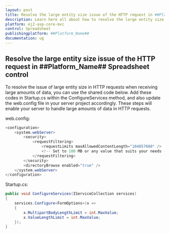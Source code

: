 ```yaml
---
layout: post
title: Resolve the large entity size issue of the HTTP request in ##Platform_Name## Spreadsheet control | Syncfusion
description: Learn here all about how to resolve the large entity size issue of the HTTP request in Syncfusion ##Platform_Name## Spreadsheet control of Syncfusion Essential JS 2 and more.
platform: ej2-asp-core-mvc
control: Spreadsheet
publishingplatform: ##Platform_Name##
documentation: ug
---
```


## Resolve the large entity size issue of the HTTP request in ##Platform_Name## Spreadsheet control

To resolve the issue of large entity size in HTTP requests when receiving large amounts of data, you can use the shared code below. Add these codes in Startup.cs within the ConfigureServices method, and also update the web.config file in your server project accordingly. These steps will enable your server to handle large amounts of data in HTTP requests.

web.config:
```csharp
<configuration>
    <system.webServer>
        <security>
            <requestFiltering>
                <requestLimits maxAllowedContentLength="104857600" />
                <!-- Set to 100 MB or any value that suits your needs -->
            </requestFiltering>
        </security>
        <directoryBrowse enabled="true" />
    </system.webServer>
</configuration>
```

Startup.cs:
```csharp
public void ConfigureServices(IServiceCollection services)
{
    services.Configure<FormOptions>(x =>
    {
        x.MultipartBodyLengthLimit = int.MaxValue;
        x.ValueLengthLimit = int.MaxValue;
    });
}
```
